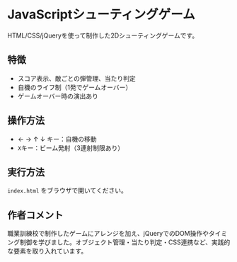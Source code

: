 # JavaScriptシューティングゲーム

HTML/CSS/jQueryを使って制作した2Dシューティングゲームです。

## 特徴

- スコア表示、敵ごとの弾管理、当たり判定
- 自機のライフ制（1発でゲームオーバー）
- ゲームオーバー時の演出あり

## 操作方法

- ← → ↑ ↓ キー：自機の移動  
- `X`キー：ビーム発射（3連射制限あり）

## 実行方法

`index.html` をブラウザで開いてください。

## 作者コメント

職業訓練校で制作したゲームにアレンジを加え、jQueryでのDOM操作やタイミング制御を学びました。オブジェクト管理・当たり判定・CSS連携など、実践的な要素を取り入れています。

